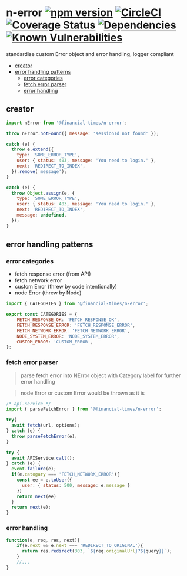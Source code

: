 # n-error [![npm version](https://badge.fury.io/js/%40financial-times%2Fn-error.svg)](https://badge.fury.io/js/%40financial-times%2Fn-error) [![CircleCI](https://circleci.com/gh/Financial-Times/n-error.svg?style=shield)](https://circleci.com/gh/Financial-Times/workflows/n-error) [![Coverage Status](https://coveralls.io/repos/github/Financial-Times/n-error/badge.svg?branch=master)](https://coveralls.io/github/Financial-Times/n-error?branch=master) [![Dependencies](https://david-dm.org/Financial-Times/n-error.svg)](https://david-dm.org/Financial-Times/n-error) [![Known Vulnerabilities](https://snyk.io/test/github/Financial-Times/n-error/badge.svg)](https://snyk.io/test/github/Financial-Times/n-error)

standardise custom Error object and error handling, logger compliant

- [creator](#creator)
- [error handling patterns](#error-handling-patterns)
  * [error categories](#error-categories)
  * [fetch error parser](#fetch-error-parser)
  * [error handling](#error-handling)

## creator
```js
import nError from '@financial-times/n-error';

throw nError.notFound({ message: 'sessionId not found' });
```
```js
catch (e) {
  throw e.extend({
    type: 'SOME_ERROR_TYPE',
    user: { status: 403, message: 'You need to login.' },
    next: 'REDIRECT_TO_INDEX',
  }).remove('message');
}
```
```js
catch (e) {
  throw Object.assign(e, { 
    type: 'SOME_ERROR_TYPE',
    user: { status: 403, message: 'You need to login.' },
    next: 'REDIRECT_TO_INDEX',
    message: undefined,
  });
}
```

## error handling patterns

### error categories
* fetch response error (from API)
* fetch network error
* custom Error (threw by code intentionally)
* node Error (threw by Node)

```js
import { CATEGORIES } from '@financial-times/n-error';
```
```js
export const CATEGORIES = {
	FETCH_RESPONSE_OK: 'FETCH_RESPONSE_OK',
	FETCH_RESPONSE_ERROR: 'FETCH_RESPONSE_ERROR',
	FETCH_NETWORK_ERROR: 'FETCH_NETWORK_ERROR',
	NODE_SYSTEM_ERROR: 'NODE_SYSTEM_ERROR',
	CUSTOM_ERROR: 'CUSTOM_ERROR',
};
```


### fetch error parser
> parse fetch error into NError object with Category label for further error handling

> node Error or custom Error would be thrown as it is
```js
/* api-service */
import { parseFetchError } from '@financial-times/n-error';

try{
  await fetch(url, options);
} catch (e) {
  throw parseFetchError(e);
}
```
```js
try {
  await APIService.call();
} catch (e) {
  event.failure(e);
  if(e.catogary === 'FETCH_NETWORK_ERROR'){
    const ee = e.toUser({
      user: { status: 500, message: e.message }
    })
    return next(ee)
  }
  return next(e);
}
```

### error handling
```js
function(e, req, res, next){
    if(e.next && e.next === 'REDIRECT_TO_ORIGINAL'){
      return res.redirect(303, `${req.originalUrl}?${query}}`);
    }
    //...
}
```
